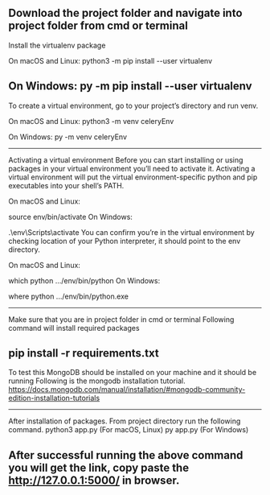 Download the project folder and navigate into
project folder from cmd or terminal
------------------------------------------------------------------------------
Install the virtualenv package

On macOS and Linux:
python3 -m pip install --user virtualenv

On Windows:
py -m pip install --user virtualenv
------------------------------------------------------------------------------
To create a virtual environment, go to your project’s directory 
and run venv.

On macOS and Linux:
python3 -m venv celeryEnv

On Windows:
py -m venv celeryEnv

-------------------------------------------------------------------------------

Activating a virtual environment
Before you can start installing or using packages in your 
virtual environment you’ll need to activate it.
Activating a virtual environment will put the virtual 
environment-specific python and pip executables into your shell’s PATH.

On macOS and Linux:

source env/bin/activate
On Windows:

.\env\Scripts\activate
You can confirm you’re in the virtual environment by checking 
 location of your Python interpreter, it should point to the env directory.

On macOS and Linux:

which python
.../env/bin/python
On Windows:

where python
.../env/bin/python.exe

------------------------------------------------------------------------------
Make sure that you are in project folder in cmd or terminal
Following command will install required packages

pip install -r requirements.txt
-------------------------------------------------------------------------------
To test this MongoDB should be installed on your machine and it should be running
Following is the mongodb installation tutorial.
https://docs.mongodb.com/manual/installation/#mongodb-community-edition-installation-tutorials

-------------------------------------------------------------------------------

After installation of packages.
From project directory run the following command.
python3 app.py (For macOS, Linux)
py app.py (For Windows)

After successful running the above command you will get the link,
copy paste the  http://127.0.0.1:5000/ in browser.
--------------------------------------------------------------------------------